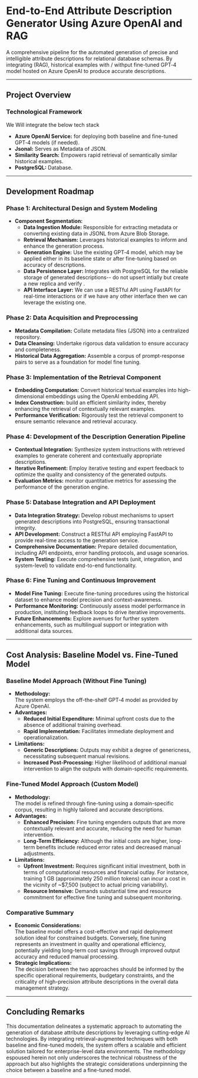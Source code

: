 # End-to-End Attribute Description Generator Using Azure OpenAI and RAG

A comprehensive pipeline for the automated generation of precise and intelligible attribute descriptions for relational database schemas. 
By integrating (RAG),  historical examples  with / withput fine-tuned GPT‑4 model hosted on Azure OpenAI to produce accurate descriptions. 


---

## Project Overview


### Technological Framework
We Will integrate the below tech stack 
- **Azure OpenAI Service:** for deploying both baseline and fine-tuned GPT‑4 models (if needed).
- **Jsonal:** Serves as Metadata of JSON.
- **Similarity Search:** Empowers rapid retrieval of semantically similar historical examples.
- **PostgreSQL:** Database.


---

## Development Roadmap


### Phase 1: Architectural Design and System Modeling
- **Component Segmentation:**
  - **Data Ingestion Module:** Responsible for extracting metadata or converting existing data in JSONL from Azure Blob Storage.
  - **Retrieval Mechanism:** Leverages historical examples to inform and enhance the generation process.
  - **Generation Engine:** Use the existing GPT‑4 model, which may be applied either in its baseline state or after fine-tuning based on accuracy of descriptions.
  - **Data Persistence Layer:** Integrates with PostgreSQL for the reliable storage of generated descriptions-- do not upsert intially but create a new replica and verify .
  - **API Interface Layer:** We can use a RESTful API using FastAPI for real-time interactions or if we have any other interface then we can leverage the existing one.


### Phase 2: Data Acquisition and Preprocessing
- **Metadata Compilation:** Collate metadata files (JSON) into a centralized repository.
- **Data Cleansing:** Undertake rigorous data validation to ensure accuracy and completeness.
- **Historical Data Aggregation:** Assemble a corpus of prompt-response pairs to serve as a foundation for model fine tuning.

### Phase 3: Implementation of the Retrieval Component
- **Embedding Computation:** Convert historical textual examples into high-dimensional embeddings using the OpenAI embedding API.
- **Index Construction:** build an efficient similarity index, thereby enhancing the retrieval of contextually relevant examples.
- **Performance Verification:** Rigorously test the retrieval component to ensure semantic relevance and retrieval accuracy.

### Phase 4: Development of the Description Generation Pipeline
- **Contextual Integration:** Synthesize system instructions with retrieved examples to generate coherent and contextually appropriate descriptions.
- **Iterative Refinement:** Employ iterative testing and expert feedback to optimize the quality and consistency of the generated outputs.
- **Evaluation Metrics:** monitor quantitative metrics for assessing the performance of the generation engine.

### Phase 5: Database Integration and API Deployment
- **Data Integration Strategy:** Develop robust mechanisms to upsert generated descriptions into PostgreSQL, ensuring transactional integrity.
- **API Development:** Construct a RESTful API employing FastAPI to provide real-time access to the generation service.
- **Comprehensive Documentation:** Prepare detailed documentation, including API endpoints, error handling protocols, and usage scenarios.
- **System Testing:** Execute comprehensive tests (unit, integration, and system-level) to validate end-to-end functionality.

### Phase 6: Fine Tuning and Continuous Improvement
- **Model Fine Tuning:** Execute fine-tuning procedures using the historical dataset to enhance model precision and context-awareness.
- **Performance Monitoring:** Continuously assess model performance in production, instituting feedback loops to drive iterative improvements.
- **Future Enhancements:** Explore avenues for further system enhancements, such as multilingual support or integration with additional data sources.

---

## Cost Analysis: Baseline Model vs. Fine-Tuned Model

### Baseline Model Approach (Without Fine Tuning)
- **Methodology:**  
  The system employs the off-the-shelf GPT‑4 model as provided by Azure OpenAI.
- **Advantages:**
  - **Reduced Initial Expenditure:** Minimal upfront costs due to the absence of additional training overhead.
  - **Rapid Implementation:** Facilitates immediate deployment and operationalization.
- **Limitations:**
  - **Generic Descriptions:** Outputs may exhibit a degree of genericness, necessitating subsequent manual revisions.
  - **Increased Post-Processing:** Higher likelihood of additional manual intervention to align the outputs with domain-specific requirements.

### Fine-Tuned Model Approach (Custom Model)
- **Methodology:**  
  The model is refined through fine-tuning using a domain-specific corpus, resulting in highly tailored and accurate descriptions.
- **Advantages:**
  - **Enhanced Precision:** Fine tuning engenders outputs that are more contextually relevant and accurate, reducing the need for human intervention.
  - **Long-Term Efficiency:** Although the initial costs are higher, long-term benefits include reduced error rates and decreased manual adjustments.
- **Limitations:**
  - **Upfront Investment:** Requires significant initial investment, both in terms of computational resources and financial outlay. For instance, training 1 GB (approximately 250 million tokens) can incur a cost in the vicinity of ~$7,500 (subject to actual pricing variability).
  - **Resource Intensive:** Demands substantial time and resource commitment for effective fine tuning and subsequent monitoring.

### Comparative Summary
- **Economic Considerations:**  
  The baseline model offers a cost-effective and rapid deployment solution ideal for constrained budgets. Conversely, fine tuning represents an investment in quality and operational efficiency, potentially yielding long-term cost savings through improved output accuracy and reduced manual processing.
- **Strategic Implications:**  
  The decision between the two approaches should be informed by the specific operational requirements, budgetary constraints, and the criticality of high-precision attribute descriptions in the overall data management strategy.

---

## Concluding Remarks

This documentation delineates a systematic approach to automating the generation of database attribute descriptions by leveraging cutting-edge AI technologies. By integrating retrieval-augmented techniques with both baseline and fine-tuned models, the system offers a scalable and efficient solution tailored for enterprise-level data environments. The methodology espoused herein not only underscores the technical robustness of the approach but also highlights the strategic considerations underpinning the choice between a baseline and a fine-tuned model.

